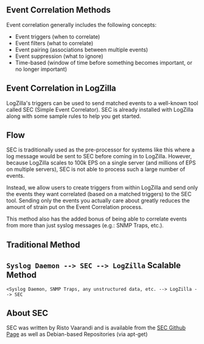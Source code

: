 <!-- @@@title:Intro to Event Correlation@@@ -->


Event Correlation Methods
---
Event correlation generally includes the following concepts:
* Event triggers (when to correlate)
* Event filters (what to correlate)
* Event pairing (associations between multiple events)
* Event suppression (what to ignore)
* Time-based (window of time before something becomes important, or no longer important)

Event Correlation in LogZilla
---
LogZilla's triggers can be used to send matched events to a well-known tool called SEC (Simple Event Correlator). SEC is already installed with LogZilla along with some sample rules to help you get started.

Flow
---
SEC is traditionally used as the pre-processor for systems like this where a log message would be sent to SEC before coming in to LogZilla. However, because LogZilla scales to 100k EPS on a single server (and millions of EPS on multiple servers), SEC is not able to process such a large number of events.

Instead, we allow users to create triggers from within LogZilla and send only the events they want correlated (based on a matched triggers) to the SEC tool. Sending only the events you actually care about greatly reduces the amount of strain put on the Event Correlation process.

This method also has the added bonus of being able to correlate events from more than just syslog messages (e.g.: SNMP Traps, etc.).

Traditional Method
---
`Syslog Daemon --> SEC --> LogZilla`
Scalable Method
---
`<Syslog Daemon, SNMP Traps, any unstructured data, etc. --> LogZilla --> SEC`


About SEC
---
SEC was written by Risto Vaarandi and is available from the <a href="https://github.com/simple-evcorr/sec">SEC Github Page</a> as well as Debian-based Repositories (via apt-get)
